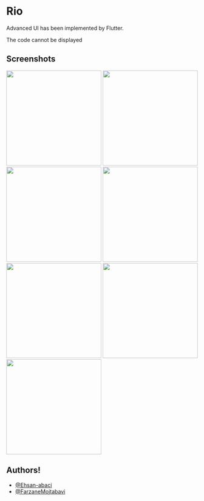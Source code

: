 # Rio
Advanced UI has been implemented by Flutter.

The code cannot be displayed

## Screenshots

<img src="https://github.com/user-attachments/assets/4a8d1bfc-5791-4a04-a7ae-4f3832f35ffa" width="250"/>
<img src="https://github.com/user-attachments/assets/b881f4c0-fd2c-4e86-b61e-993351032150" width="250"/>
<img src="https://github.com/user-attachments/assets/13d308a3-a4fd-402e-bfaf-efc77dba6eef" width="250"/>
<img src="https://github.com/user-attachments/assets/e484a51e-1a91-4490-a474-fb0b36c59d1f" width="250"/>
<img src="https://github.com/user-attachments/assets/9c7d5522-9a3c-4139-8bcc-2731c87356db" width="250"/>
<img src="https://github.com/user-attachments/assets/ada66b55-c9a6-4952-bfb2-c6f1e6eb9f18" width="250"/>
<img src="https://github.com/user-attachments/assets/02f7c8ec-8ddb-4e3c-bba2-472c28272ce3" width="250"/>


## Authors!

- [@Ehsan-abaci](https://www.github.com/Ehsan-abaci)
- [@FarzaneMojtabavi](https://github.com/FarzaneMojtabavi)
